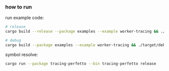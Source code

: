 ### how to run

run example code:
```bash
# release
cargo build --release --package examples --example worker-tracing && ./target/release/examples/worker-tracing

# debug
cargo build --package examples --example worker-tracing && ./target/debug/examples/worker-tracing
```

symbol resolve:

```bash
cargo run --package tracing-perfetto --bin tracing-perfetto release 
```
